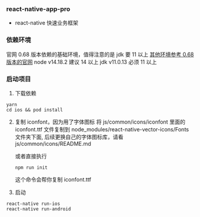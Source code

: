 <!--
 * @Author: wangtao
 * @Date: 2022-04-12 17:33:47
 * @LastEditors: 汪滔
 * @LastEditTime: 2022-04-19 17:56:26
 * @Description: file content
-->

### react-native-app-pro

- react-native 快速业务框架

### 依赖环境

官网 0.68 版本依赖的基础环境，值得注意的是 jdk 要 11 以上
[其他环境参考 0.68 版本的官网](https://reactnative.dev/docs/environment-setup)
node v14.18.2 建议 14 以上
jdk v11.0.13 必须 11 以上

### 启动项目

1. 下载依赖

```
yarn
cd ios && pod install
```

2. 复制 iconfont，因为用了字体图标
   将 js/common/icons/iconfont 里面的 iconfont.ttf 文件复制到 node_modules/react-native-vector-icons/Fonts 文件夹下面,
   后续更换自己的字体图标库，请看 js/common/icons/README.md

   或者直接执行

   ```
   npm run init
   ```

   这个命令会帮你复制 iconfont.ttf

3. 启动

```
react-native run-ios
react-native run-android
```
